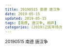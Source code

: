```yaml
---
title: 20190515 南德 唐汉争 
date: 2019-05-15
updated: 2019-05-15
tags: [南德, 唐汉争, 相声]
categories: (2019)己亥年场次
---
```

20190515 南德 唐汉争